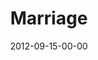 ---
layout: message
category: message
series: "Knock-Off"
title: "Marriage"
date: 2012-09-15-00-00
message_id: 747
---